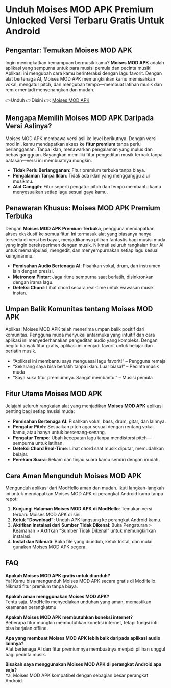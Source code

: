 # Unduh Moises MOD APK Premium Unlocked Versi Terbaru Gratis Untuk Android 

## Pengantar: Temukan Moises MOD APK

Ingin meningkatkan kemampuan bermusik kamu? **Moises MOD APK** adalah aplikasi yang sempurna untuk para musisi pemula dan pecinta musik! Aplikasi ini mengubah cara kamu berinteraksi dengan lagu favorit. Dengan alat bertenaga AI, Moises MOD APK memungkinkan kamu memisahkan vokal, mengatur pitch, dan mengubah tempo—membuat latihan musik dan remix menjadi menyenangkan dan mudah.


👉Unduh 👉Disini 👉: [Moises MOD APK](https://modhello.com/moises/)

## Mengapa Memilih Moises MOD APK Daripada Versi Aslinya?

Moises MOD APK membawa versi asli ke level berikutnya. Dengan versi mod ini, kamu mendapatkan akses ke **fitur premium** tanpa perlu berlangganan. Tanpa iklan, menawarkan pengalaman yang mulus dan bebas gangguan. Bayangkan memiliki fitur pengeditan musik terbaik tanpa batasan—versi ini membuatnya mungkin.

- **Tidak Perlu Berlangganan**: Fitur premium terbuka tanpa biaya.
- **Pengalaman Tanpa Iklan**: Tidak ada iklan yang mengganggu alur musikmu.
- **Alat Canggih**: Fitur seperti pengatur pitch dan tempo membantu kamu menyesuaikan setiap lagu sesuai gaya kamu.

## Penawaran Khusus: Moises MOD APK Premium Terbuka

Dengan **Moises MOD APK Premium Terbuka**, pengguna mendapatkan akses eksklusif ke semua fitur. Ini termasuk alat yang biasanya hanya tersedia di versi berbayar, menjadikannya pilihan fantastis bagi musisi muda yang ingin bereksperimen dengan musik. Nikmati seluruh rangkaian fitur AI untuk memanipulasi, mengedit, dan menyempurnakan setiap lagu sesuai keinginanmu.

- **Pemisahan Audio Bertenaga AI**: Pisahkan vokal, drum, dan instrumen lain dengan presisi.
- **Metronom Pintar**: Jaga ritme sempurna saat berlatih, disinkronkan dengan irama lagu.
- **Deteksi Chord**: Lihat chord secara real-time untuk wawasan musik instan.

## Umpan Balik Komunitas tentang Moises MOD APK

Aplikasi Moises MOD APK telah menerima umpan balik positif dari komunitas. Pengguna muda menyukai antarmuka yang intuitif dan cara aplikasi ini menyederhanakan pengeditan audio yang kompleks. Dengan begitu banyak fitur gratis, aplikasi ini menjadi favorit untuk belajar dan berlatih musik.

- “Aplikasi ini membantu saya menguasai lagu favorit!” – Pengguna remaja
- “Sekarang saya bisa berlatih tanpa iklan. Luar biasa!” – Pecinta musik muda
- “Saya suka fitur premiumnya. Sangat membantu.” – Musisi pemula

## Fitur Utama Moises MOD APK

Jelajahi seluruh rangkaian alat yang menjadikan **Moises MOD APK** aplikasi penting bagi setiap musisi muda:

- **Pemisahan Bertenaga AI**: Pisahkan vokal, bass, drum, gitar, dan lainnya.
- **Pengatur Pitch**: Sesuaikan pitch agar sesuai dengan rentang vokal kamu, atau hanya untuk bersenang-senang.
- **Pengatur Tempo**: Ubah kecepatan lagu tanpa mendistorsi pitch—sempurna untuk latihan.
- **Deteksi Chord Real-Time**: Lihat chord saat musik diputar, memudahkan belajar.
- **Perekam Suara**: Rekam dan tinjau suara kamu sendiri dengan mudah.

## Cara Aman Mengunduh Moises MOD APK

Mengunduh aplikasi dari ModHello aman dan mudah. Ikuti langkah-langkah ini untuk mendapatkan Moises MOD APK di perangkat Android kamu tanpa repot:

1. **Kunjungi Halaman Moises MOD APK di ModHello**: Temukan versi terbaru Moises MOD APK di sini.
2. **Ketuk “Download”**: Unduh APK langsung ke perangkat Android kamu.
3. **Aktifkan Instalasi dari Sumber Tidak Dikenal**: Buka Pengaturan > Keamanan > Aktifkan “Sumber Tidak Dikenal” untuk memungkinkan instalasi.
4. **Instal dan Nikmati**: Buka file yang diunduh, ketuk Instal, dan mulai gunakan Moises MOD APK segera.

## FAQ

**Apakah Moises MOD APK gratis untuk diunduh?**  
Ya! Kamu bisa mengunduh Moises MOD APK secara gratis di ModHello. Nikmati fitur premium tanpa biaya.

**Apakah aman menggunakan Moises MOD APK?**  
Tentu saja. ModHello menyediakan unduhan yang aman, memastikan keamanan perangkatmu.

**Apakah Moises MOD APK membutuhkan koneksi internet?**  
Beberapa fitur mungkin membutuhkan koneksi internet, tetapi fungsi inti bisa berjalan offline.

**Apa yang membuat Moises MOD APK lebih baik daripada aplikasi audio lainnya?**  
Alat bertenaga AI dan fitur premiumnya membuatnya menjadi pilihan unggul bagi pecinta musik.

**Bisakah saya menggunakan Moises MOD APK di perangkat Android apa saja?**  
Ya, Moises MOD APK kompatibel dengan sebagian besar perangkat Android.
